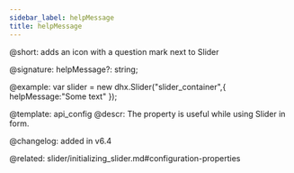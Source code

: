 ```yaml
---
sidebar_label: helpMessage
title: helpMessage
---          
```


@short: adds an icon with a question mark next to Slider

@signature: helpMessage?: string;

@example: 
var slider = new dhx.Slider("slider_container",{
	helpMessage:"Some text"
});



@template:	api_config
@descr: 
The property is useful while using Slider in form.
 

@changelog: added in v6.4 

@related: slider/initializing_slider.md#configuration-properties